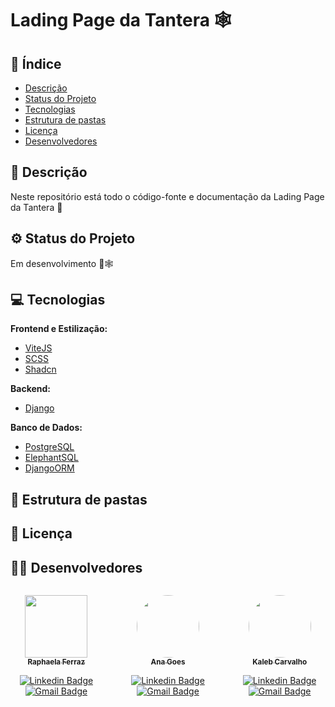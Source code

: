 # Lading Page da Tantera 🕸

<!-- imagem de demonstração -->

## 📖 Índice

- [Descrição](#-descrição)
- [Status do Projeto](#-status-do-projeto)
- [Tecnologias](#-tecnologias)
- [Estrutura de pastas](#-estrutura-de-pastas)
- [Licença](#-licença)
- [Desenvolvedores](#-desenvolvedores)

## 📜 Descrição

Neste repositório está todo o código-fonte e documentação da Lading Page da Tantera 💜

<!--- [imagem inicial] --->

## ⚙ Status do Projeto

Em desenvolvimento 🚧🕸

## 💻 Tecnologias

**Frontend e Estilização:**

- [ViteJS](https://vitejs.dev/)
- [SCSS](https://sass-lang.com/)
- [Shadcn](https://shadcn.com/)

**Backend:**

- [Django](https://www.djangoproject.com/)

**Banco de Dados:**

- [PostgreSQL](https://www.postgresql.org/)
- [ElephantSQL](https://www.elephantsql.com/)
- [DjangoORM](https://docs.djangoproject.com/en/3.2/topics/db/models/)

## 📁 Estrutura de pastas

<!-- [estrutura de pastas] -->
<!--- [explicação da estrutura de pastas] --->

## 📝 Licença

<!-- Este projeto está sob a licença MIT. Veja o arquivo [LICENSE](LICENSE) para mais detalhes. -->

## 👨‍💻 Desenvolvedores

<div style="display:flex;">

  <div style="text-align:center;">

[<img src="https://avatars.githubusercontent.com/u/86068799?v=4" width=100><br><sub> <strong>Raphaela Ferraz</strong> </sub>](https://github.com/raphaelaferraz)

[![Linkedin Badge](https://img.shields.io/badge/-LinkedIn-blue?style=flat-square&logo=Linkedin&logoColor=white&link=https://www.linkedin.com/in/raphaela-guiland-ferraz/)](https://www.linkedin.com/in/raphaela-guiland-ferraz/)
[![Gmail Badge](https://img.shields.io/badge/-Gmail-red?style=flat-square&logo=Gmail&logoColor=white&link=https://www.linkedin.com/in/raphaela-guiland-ferraz/)](mailto:raphaela.ferraz@sou.inteli.edu.br)

  </div>

  <div style="text-align:center; margin-left: 2rem;">

[<img style="border-radius:100px;" src="https://avatars.githubusercontent.com/u/88007865?v=4" width=100><br><sub> <strong>Ana Goes</strong> </sub>](https://github.com/Anag0es)

[![Linkedin Badge](https://img.shields.io/badge/-LinkedIn-blue?style=flat-square&logo=Linkedin&logoColor=white&link=https://www.linkedin.com/in/ana-luisa-goes-barbosa/)](https://www.linkedin.com/in/ana-luisa-goes-barbosa/)
[![Gmail Badge](https://img.shields.io/badge/-Gmail-red?style=flat-square&logo=Gmail&logoColor=white&link=https://www.linkedin.com/in/ana-luisa-goes-barbosa/)](mailto:ana.barbosa@sou.inteli.edu.br)

  </div>

  <div style="text-align:center; margin-left: 2rem;">

[<img style="border-radius:100px;" src="https://media.discordapp.net/attachments/1225526790957568172/1225526841981534278/Ft_Inteli_01.jpeg?ex=662173d0&is=660efed0&hm=c8a2da1c3a4db45f5729136af8a17b61d835143bd5f331367f24f2fd5fbaa5d9&=&format=webp&width=700&height=700" width=100><br><sub> <strong>Kaleb Carvalho</strong> </sub>](https://github.com/KalebIsaias)

[![Linkedin Badge](https://img.shields.io/badge/-LinkedIn-blue?style=flat-square&logo=Linkedin&logoColor=white&link=https://www.linkedin.com/in/kaleb-carvalho/)](https://www.linkedin.com/in/kaleb-carvalho/)
[![Gmail Badge](https://img.shields.io/badge/-Gmail-red?style=flat-square&logo=Gmail&logoColor=white&link=https://www.linkedin.com/in/kaleb-carvalho/)](mailto:Kaleb.Carvalho@sou.inteli.edu.br)

  </div>
  
</div>

